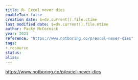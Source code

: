 ```yaml
---
title: R- Excel never dies
enableToc: false
creation date: $=dv.current().file.ctime
last modified date: $=dv.current().file.mtime
author: Packy McCormick
year: 2021
reference: "https://www.notboring.co/p/excel-never-dies"
tags:
- resource
status: 
alias: 
---
```



https://www.notboring.co/p/excel-never-dies